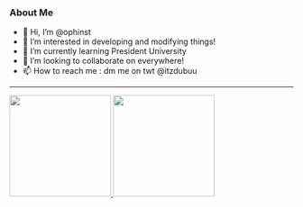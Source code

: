 ### About Me
- 👋 Hi, I’m @ophinst
- 👀 I’m interested in developing and modifying things!
- 🌱 I’m currently learning President University
- 💞️ I’m looking to collaborate on everywhere!
- 📫 How to reach me : dm me on twt @itzdubuu

---

<p align="left">
  <a href="https://github.com/ophinst>">
    <img height="180em" src="https://github-readme-stats-eight-theta.vercel.app/api?username=ophinst&show_icons=true&theme=algolia&include_all_commits=true&count_private=true"/>
    <img height="180em" src="https://github-readme-stats-eight-theta.vercel.app/api/top-langs/?username=ophinst&layout=compact&langs_count=8&theme=algolia"/>
  </a>
</p>
